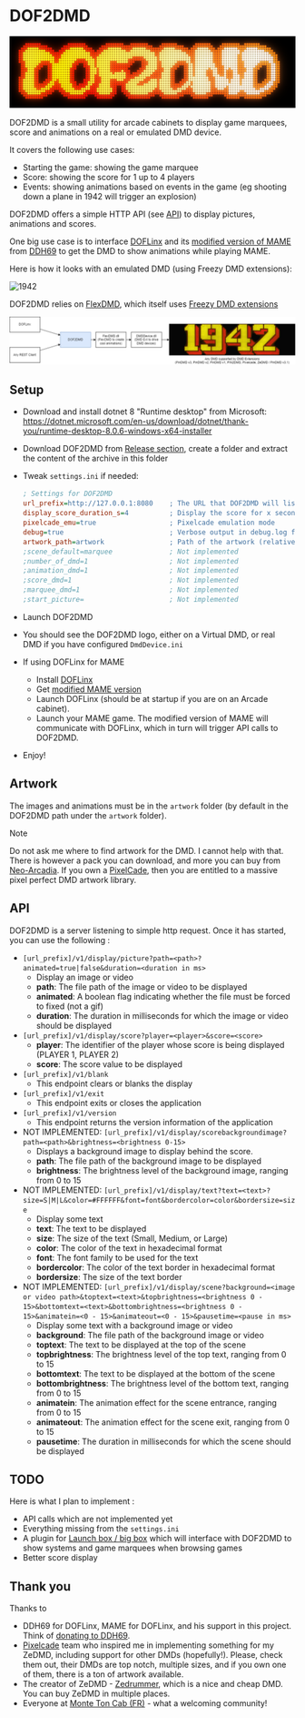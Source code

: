 # DOF2DMD

![DOF2DMD logo](DOF2DMD-on-dmd.png)

DOF2DMD is a small utility for arcade cabinets to display game marquees, score
and animations on a real or emulated DMD device.

It covers the following use cases:

- Starting the game: showing the game marquee
- Score: showing the score for 1 up to 4 players
- Events: showing animations based on events in the game (eg shooting down a plane in 1942 will trigger an explosion)

DOF2DMD offers a simple HTTP API (see [API](#api)) to display pictures, animations and scores.

One big use case is to interface
[DOFLinx](https://www.vpforums.org/index.php?showforum=104) and its
[modified version of MAME](https://drive.google.com/drive/folders/1AjJ8EQo3AkmG2mw7w0fLzF9HcOjFoUZH)
from [DDH69](https://www.vpforums.org/index.php?showuser=95623) to get the DMD
to show animations while playing MAME.

Here is how it looks with an emulated DMD (using Freezy DMD extensions):

![1942](1942.gif)

DOF2DMD relies on [FlexDMD](https://github.com/vbousquet/flexdmd), which itself
uses [Freezy DMD extensions](https://github.com/freezy/dmd-extensions)

![Architecture](architecture.drawio.png)

## Setup

- Download and install dotnet 8 "Runtime desktop" from Microsoft: https://dotnet.microsoft.com/en-us/download/dotnet/thank-you/runtime-desktop-8.0.6-windows-x64-installer
- Download DOF2DMD from [Release section](https://github.com/ojacques/DOF2DMD/releases), create a folder and extract the content of the archive in this folder
- Tweak `settings.ini` if needed:

    ```ini
    ; Settings for DOF2DMD
    url_prefix=http://127.0.0.1:8080    ; The URL that DOF2DMD will listen to
    display_score_duration_s=4          ; Display the score for x seconds, then back to marquee
    pixelcade_emu=true                  ; Pixelcade emulation mode
    debug=true                          ; Verbose output in debug.log file
    artwork_path=artwork                ; Path of the artwork (relative to DOF2DMD or absolute)
    ;scene_default=marquee              ; Not implemented
    ;number_of_dmd=1                    ; Not implemented
    ;animation_dmd=1                    ; Not implemented
    ;score_dmd=1                        ; Not implemented
    ;marquee_dmd=1                      ; Not implemented
    ;start_picture=                     ; Not implemented
    ```
- Launch DOF2DMD
- You should see the DOF2DMD logo, either on a Virtual DMD, or real DMD if you have configured `DmdDevice.ini`
- If using DOFLinx for MAME
  - Install [DOFLinx](https://www.vpforums.org/index.php?showforum=104)
  - Get [modified MAME version](https://drive.google.com/drive/folders/1AjJ8EQo3AkmG2mw7w0fLzF9HcOjFoUZH)
  - Launch DOFLinx (should be at startup if you are on an Arcade cabinet).
  - Launch your MAME game. The modified version of MAME will communicate with
    DOFLinx, which in turn will trigger API calls to DOF2DMD.
- Enjoy!

## Artwork

The images and animations must be in the `artwork` folder (by default in the DOF2DMD path under the `artwork` folder).


> [!NOTE]
> Do not ask me where to find artwork for the DMD. I cannot help with
that. There is however a pack you can download, and more you can buy from
[Neo-Arcadia](https://www.neo-arcadia.com/forum/viewtopic.php?t=67065). If you
own a [PixelCade](https://pixelcade.org/), then you are entitled to a massive
pixel perfect DMD artwork library.


## API

DOF2DMD is a server listening to simple http request. Once it has started, you can use the following :

- `[url_prefix]/v1/display/picture?path=<path>?animated=true|false&duration=<duration in ms>`
  - Display an image or video
  - **path**: The file path of the image or video to be displayed
  - **animated**: A boolean flag indicating whether the file must be forced to fixed (not a gif)
  - **duration**: The duration in milliseconds for which the image or video should be displayed
- `[url_prefix]/v1/display/score?player=<player>&score=<score>`
  - **player**: The identifier of the player whose score is being displayed (PLAYER 1, PLAYER 2)
  - **score**: The score value to be displayed
- `[url_prefix]/v1/blank`
  - This endpoint clears or blanks the display
- `[url_prefix]/v1/exit`
  - This endpoint exits or closes the application
- `[url_prefix]/v1/version`
  - This endpoint returns the version information of the application
- NOT IMPLEMENTED: `[url_prefix]/v1/display/scorebackgroundimage?path=<path>&brightness=<brightness 0-15>`
  - Displays a background image to display behind the score.
  - **path**: The file path of the background image to be displayed
  - **brightness**: The brightness level of the background image, ranging from 0 to 15
- NOT IMPLEMENTED: `[url_prefix]/v1/display/text?text=<text>?size=S|M|L&color=#FFFFFF&font=font&bordercolor=color&bordersize=size`
  - Display some text
  - **text**: The text to be displayed
  - **size**: The size of the text (Small, Medium, or Large)
  - **color**: The color of the text in hexadecimal format
  - **font**: The font family to be used for the text
  - **bordercolor**: The color of the text border in hexadecimal format
  - **bordersize**: The size of the text border
- NOT IMPLEMENTED: `[url_prefix]/v1/display/scene?background=<image or video path>&toptext=<text>&topbrightness=<brightness 0 - 15>&bottomtext=<text>&bottombrightness=<brightness 0 - 15>&animatein=<0 - 15>&animateout=<0 - 15>&pausetime=<pause in ms>`
  - Display some text with a background image or video
  - **background**: The file path of the background image or video
  - **toptext**: The text to be displayed at the top of the scene
  - **topbrightness**: The brightness level of the top text, ranging from 0 to 15
  - **bottomtext**: The text to be displayed at the bottom of the scene
  - **bottombrightness**: The brightness level of the bottom text, ranging from 0 to 15
  - **animatein**: The animation effect for the scene entrance, ranging from 0 to 15
  - **animateout**: The animation effect for the scene exit, ranging from 0 to 15
  - **pausetime**: The duration in milliseconds for which the scene should be displayed

## TODO

Here is what I plan to implement : 

- API calls which are not implemented yet
- Everything missing from the `settings.ini`
- A plugin for [Launch box / big box](http://pluginapi.launchbox-app.com/) which
  will interface with DOF2DMD to show systems and game marquees when browsing
  games
- Better score display

## Thank you

Thanks to

- DDH69 for DOFLinx, MAME for DOFLinx, and his support in this project. Think of
  [donating to DDH69](https://www.paypal.com/donate?hosted_button_id=YEPCTUYFX5KDE).
- [Pixelcade](https://pixelcade.org/) team who inspired me in implementing
  something for my ZeDMD, including support for other DMDs (hopefully!). Please,
  check them out, their DMDs are top notch, multiple sizes, and if you own one
  of them, there is a ton of artwork available.
- The creator of ZeDMD -
  [Zedrummer](https://www.pincabpassion.net/t14798-tuto-installation-du-zedmd),
  which is a nice and cheap DMD. You can buy ZeDMD in multiple places.
- Everyone at [Monte Ton Cab (FR)](https://montetoncab.fr/) - what a welcoming
  community!
